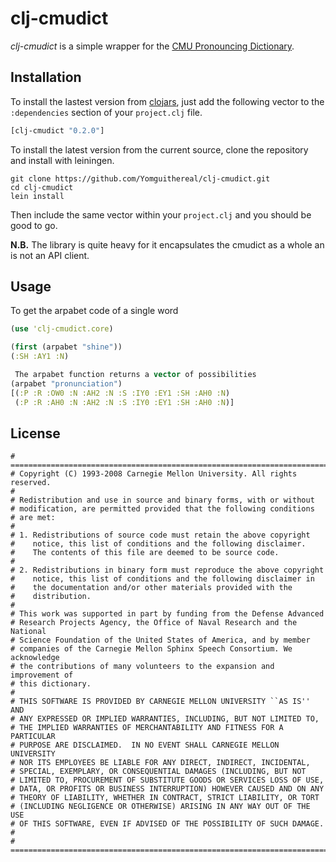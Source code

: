 # clj-cmudict

*clj-cmudict* is a simple wrapper for the [CMU Pronouncing Dictionary](http://www.speech.cs.cmu.edu/cgi-bin/cmudict).

## Installation
To install the lastest version from [clojars](https://clojars.org/), just add the following vector to the `:dependencies` section of your `project.clj` file.

```clj
[clj-cmudict "0.2.0"]
```

To install the latest version from the current source, clone the repository and install with leiningen.

```
git clone https://github.com/Yomguithereal/clj-cmudict.git
cd clj-cmudict
lein install
```

Then include the same vector within your `project.clj` and you should be good to go.

**N.B.** The library is quite heavy for it encapsulates the cmudict as a whole an is not an API client.

## Usage

To get the arpabet code of a single word

```clj
(use 'clj-cmudict.core)

(first (arpabet "shine"))
(:SH :AY1 :N)

 The arpabet function returns a vector of possibilities
(arpabet "pronunciation")
[(:P :R :OW0 :N :AH2 :N :S :IY0 :EY1 :SH :AH0 :N)
 (:P :R :AH0 :N :AH2 :N :S :IY0 :EY1 :SH :AH0 :N)]
```

## License

```
# ========================================================================
# Copyright (C) 1993-2008 Carnegie Mellon University. All rights reserved.
#
# Redistribution and use in source and binary forms, with or without
# modification, are permitted provided that the following conditions
# are met:
#
# 1. Redistributions of source code must retain the above copyright
#    notice, this list of conditions and the following disclaimer.
#    The contents of this file are deemed to be source code.
#
# 2. Redistributions in binary form must reproduce the above copyright
#    notice, this list of conditions and the following disclaimer in
#    the documentation and/or other materials provided with the
#    distribution.
#
# This work was supported in part by funding from the Defense Advanced
# Research Projects Agency, the Office of Naval Research and the National
# Science Foundation of the United States of America, and by member
# companies of the Carnegie Mellon Sphinx Speech Consortium. We acknowledge
# the contributions of many volunteers to the expansion and improvement of
# this dictionary.
#
# THIS SOFTWARE IS PROVIDED BY CARNEGIE MELLON UNIVERSITY ``AS IS'' AND
# ANY EXPRESSED OR IMPLIED WARRANTIES, INCLUDING, BUT NOT LIMITED TO,
# THE IMPLIED WARRANTIES OF MERCHANTABILITY AND FITNESS FOR A PARTICULAR
# PURPOSE ARE DISCLAIMED.  IN NO EVENT SHALL CARNEGIE MELLON UNIVERSITY
# NOR ITS EMPLOYEES BE LIABLE FOR ANY DIRECT, INDIRECT, INCIDENTAL,
# SPECIAL, EXEMPLARY, OR CONSEQUENTIAL DAMAGES (INCLUDING, BUT NOT
# LIMITED TO, PROCUREMENT OF SUBSTITUTE GOODS OR SERVICES LOSS OF USE,
# DATA, OR PROFITS OR BUSINESS INTERRUPTION) HOWEVER CAUSED AND ON ANY
# THEORY OF LIABILITY, WHETHER IN CONTRACT, STRICT LIABILITY, OR TORT
# (INCLUDING NEGLIGENCE OR OTHERWISE) ARISING IN ANY WAY OUT OF THE USE
# OF THIS SOFTWARE, EVEN IF ADVISED OF THE POSSIBILITY OF SUCH DAMAGE.
#
# ========================================================================
```
